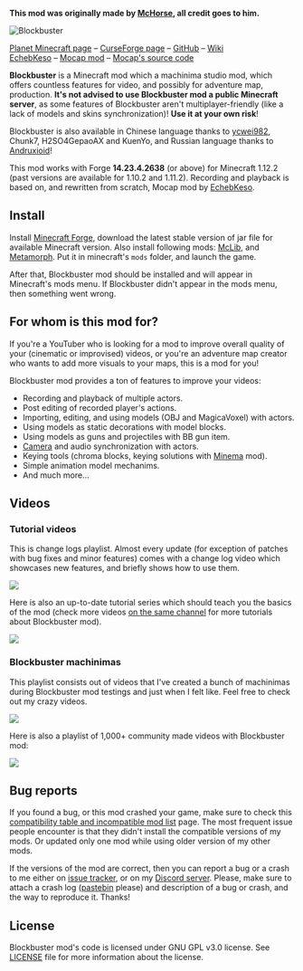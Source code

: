 **This mod was originally made by [McHorse](https://github.com/mchorse/blockbuster.), all credit goes to him.**

![Blockbuster](https://i.imgur.com/fkRVMIw.png)

[Planet Minecraft page](http://www.planetminecraft.com/mod/blockbuster-machinima-mod/) – [CurseForge page](https://www.curseforge.com/minecraft/mc-mods/blockbuster) – [GitHub](https://github.com/mchorse/blockbuster) – [Wiki](https://github.com/mchorse/blockbuster/wiki)  
[EchebKeso](https://twitter.com/EchebKeso) – [Mocap mod](http://www.minecraftforum.net/forums/mapping-and-modding/minecraft-mods/1445402-minecraft-motion-capture-mod-mocap-16-000) – [Mocap's source code](https://github.com/EchebKeso/Mocap)

**Blockbuster** is a Minecraft mod which a machinima studio mod, which offers countless features for video, and possibly for adventure map, production. **It's not advised to use Blockbuster mod a public Minecraft server**, as some features of Blockbuster aren't multiplayer-friendly (like a lack of models and skins synchronization)! **Use it at your own risk**!

Blockbuster is also available in Chinese language thanks to [ycwei982](https://www.youtube.com/channel/UCfUDMSGlXUblXimkvNl_7Ww), Chunk7, H2SO4GepaoAX and KuenYo, and Russian language thanks to [Andruxioid](https://www.youtube.com/channel/UCnHOceBjwMyqCR5oYOoNqhQ)!

This mod works with Forge **14.23.4.2638** (or above) for Minecraft 1.12.2 (past versions are available for 1.10.2 and 1.11.2). Recording and playback is based on, and rewritten from scratch, Mocap mod by [EchebKeso](https://twitter.com/EchebKeso).

## Install

Install [Minecraft Forge](http://files.minecraftforge.net/), download the latest stable version of jar file for available Minecraft version. Also install following mods: [McLib](https://www.curseforge.com/minecraft/mc-mods/mchorses-mclib), and [Metamorph](https://www.curseforge.com/minecraft/mc-mods/metamorph). Put it in minecraft's `mods` folder, and launch the game.

After that, Blockbuster mod should be installed and will appear in Minecraft's mods menu. If Blockbuster didn't appear in the mods menu, then something went wrong. 

## For whom is this mod for?

If you're a YouTuber who is looking for a mod to improve overall quality of your (cinematic or improvised) videos, or you're an adventure map creator who wants to add more visuals to your maps, this is a mod for you!

Blockbuster mod provides a ton of features to improve your videos: 

* Recording and playback of multiple actors.
* Post editing of recorded player's actions.
* Importing, editing, and using models (OBJ and MagicaVoxel) with actors.
* Using models as static decorations with model blocks.
* Using models as guns and projectiles with BB gun item.
* [Camera](https://www.curseforge.com/minecraft/mc-mods/aperture) and audio synchronization with actors.
* Keying tools (chroma blocks, keying solutions with [Minema](https://github.com/daipenger/minema/releases) mod).
* Simple animation model mechanims.
* And much more...

## Videos

### Tutorial videos

This is change logs playlist. Almost every update (for exception of patches with bug fixes and minor features) comes with a change log video which showcases new features, and briefly shows how to use them.

<a href="https://youtu.be/faeKqT5FYyA?list=PL6UPd2Tj65nEwg2bfY-NduLihPy6fgnvK"><img src="https://img.youtube.com/vi/faeKqT5FYyA/0.jpg"></a> 

Here is also an up-to-date tutorial series which should teach you the basics of the mod (check more videos [on the same channel](https://www.youtube.com/c/McHorsesmods/videos) for more tutorials about Blockbuster mod).

<a href="https://youtu.be/Vv5ZwtZdwz0?list=PLLnllO8nnzE-xmqdymsLpxnXTaAbyIVjM"><img src="https://img.youtube.com/vi/Vv5ZwtZdwz0/0.jpg"></a> 

### Blockbuster machinimas

This playlist consists out of videos that I've created a bunch of machinimas during Blockbuster mod testings and just when I felt like. Feel free to check out my crazy videos.

<a href="https://youtu.be/eig13klr-kw?list=PL6UPd2Tj65nFdhjzY-z6yCJuPaEanB2BF"><img src="https://img.youtube.com/vi/eig13klr-kw/0.jpg"></a> 

Here is also a playlist of 1,000+ community made videos with Blockbuster mod:

<a href="https://youtu.be/kJHMj245qSY?list=PL6UPd2Tj65nEE8kLKBxYYZLAjruJkO0r_"><img src="https://img.youtube.com/vi/kJHMj245qSY/0.jpg"></a> 

## Bug reports

If you found a bug, or this mod crashed your game, make sure to check this [compatibility table and incompatible mod list](https://github.com/mchorse/mclib/wiki/Compatibility-table-of-McHorse%27s-mods) page. The most frequent issue people encounter is that they didn't install the compatible versions of my mods. Or updated only one mod while using older version of my other mods.

If the versions of the mod are correct, then you can report a bug or a crash to me either on [issue tracker](https://github.com/mchorse/blockbuster/issues/), or on my [Discord server](https://discord.gg/qfxrqUF). Please, make sure to attach a crash log ([pastebin](http://pastebin.com) please) and description of a bug or crash, and the way to reproduce it. Thanks! 

## License

Blockbuster mod's code is licensed under GNU GPL v3.0 license. See [LICENSE](./LICENSE) file for more information about the license.
